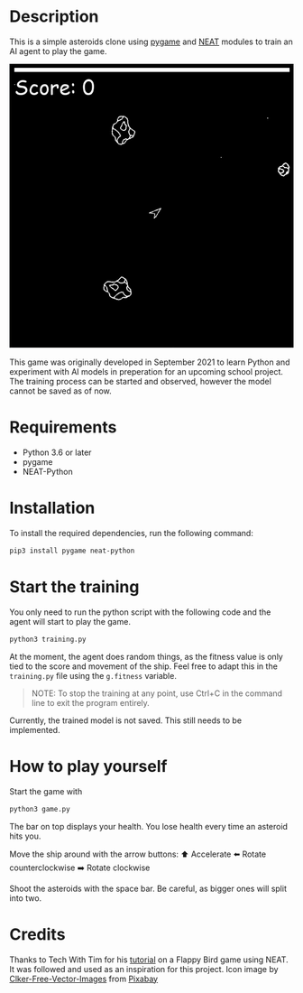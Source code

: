 # Description
This is a simple asteroids clone using [pygame](https://www.pygame.org/) and [NEAT](https://neat-python.readthedocs.io/en/latest/#) modules to train an AI agent to play the game. 

![screenshot](assets/screenshot.png)

This game was originally developed in September 2021 to learn Python and experiment with AI models in preperation for an upcoming school project. The training process can be started and observed, however the model cannot be saved as of now.

# Requirements
- Python 3.6 or later
- pygame
- NEAT-Python

# Installation
To install the required dependencies, run the following command:
``` bash
pip3 install pygame neat-python
```

# Start the training
You only need to run the python script with the following code and the agent will start to play the game.
``` bash
python3 training.py
```
At the moment, the agent does random things, as the fitness value is only tied to the score and movement of the ship. Feel free to adapt this in the `training.py` file using the `g.fitness` variable.

>NOTE: To stop the training at any point, use Ctrl+C in the command line to exit the program entirely.

Currently, the trained model is not saved. This still needs to be implemented.

# How to play yourself
Start the game with
```bash
python3 game.py
```
The bar on top displays your health.
You lose health every time an asteroid hits you.

Move the ship around with the arrow buttons:
:arrow_up: Accelerate
:arrow_left: Rotate counterclockwise
:arrow_right: Rotate clockwise

Shoot the asteroids with the space bar.
Be careful, as bigger ones will split into two.

# Credits
Thanks to Tech With Tim for his [tutorial](https://www.youtube.com/watch?v=MMxFDaIOHsE&list=PLzMcBGfZo4-lwGZWXz5Qgta_YNX3_vLS2&index=1&t=0s) on a Flappy Bird game using NEAT. It was followed and used as an inspiration for this project.
Icon image by <a href="https://pixabay.com/users/clker-free-vector-images-3736/?utm_source=link-attribution&amp;utm_medium=referral&amp;utm_campaign=image&amp;utm_content=27637">Clker-Free-Vector-Images</a> from <a href="https://pixabay.com//?utm_source=link-attribution&amp;utm_medium=referral&amp;utm_campaign=image&amp;utm_content=27637">Pixabay</a>

